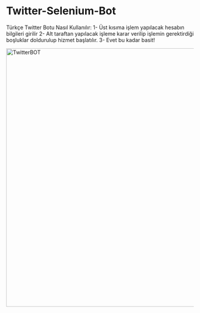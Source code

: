 # Twitter-Selenium-Bot
Türkçe Twitter Botu 
Nasıl Kullanılır:
1- Üst kısıma işlem yapılacak hesabın bilgileri girilir 
2- Alt taraftan yapılacak işleme karar verilip işlemin gerektirdiği boşluklar doldurulup hizmet başlatılır.
3- Evet bu kadar basit!

<img width="696" alt="TwitterBOT" src="https://user-images.githubusercontent.com/91740501/232176492-b98b3f5b-db1e-4131-828c-363b69eab6fc.png">

